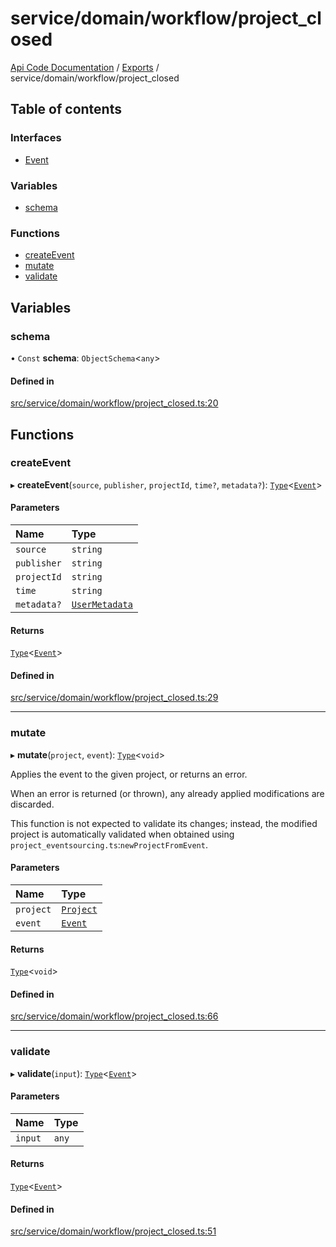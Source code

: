 # service/domain/workflow/project\_closed
 
[Api Code Documentation](../README.md) / [Exports](../modules.md) / service/domain/workflow/project\_closed

## Table of contents

### Interfaces

- [Event](../interfaces/service_domain_workflow_project_closed.Event.md)

### Variables

- [schema](service_domain_workflow_project_closed.md#schema)

### Functions

- [createEvent](service_domain_workflow_project_closed.md#createevent)
- [mutate](service_domain_workflow_project_closed.md#mutate)
- [validate](service_domain_workflow_project_closed.md#validate)

## Variables

### schema

• `Const` **schema**: `ObjectSchema`\<`any`\>

#### Defined in

[src/service/domain/workflow/project_closed.ts:20](https://github.com/openkfw/TruBudget/blob/d07ad94/api/src/service/domain/workflow/project_closed.ts#L20)

## Functions

### createEvent

▸ **createEvent**(`source`, `publisher`, `projectId`, `time?`, `metadata?`): [`Type`](result.md#type)\<[`Event`](../interfaces/service_domain_workflow_project_closed.Event.md)\>

#### Parameters

| Name | Type |
| :------ | :------ |
| `source` | `string` |
| `publisher` | `string` |
| `projectId` | `string` |
| `time` | `string` |
| `metadata?` | [`UserMetadata`](service_domain_metadata.md#usermetadata) |

#### Returns

[`Type`](result.md#type)\<[`Event`](../interfaces/service_domain_workflow_project_closed.Event.md)\>

#### Defined in

[src/service/domain/workflow/project_closed.ts:29](https://github.com/openkfw/TruBudget/blob/d07ad94/api/src/service/domain/workflow/project_closed.ts#L29)

___

### mutate

▸ **mutate**(`project`, `event`): [`Type`](result.md#type)\<`void`\>

Applies the event to the given project, or returns an error.

When an error is returned (or thrown), any already applied modifications are
discarded.

This function is not expected to validate its changes; instead, the modified project
is automatically validated when obtained using
`project_eventsourcing.ts`:`newProjectFromEvent`.

#### Parameters

| Name | Type |
| :------ | :------ |
| `project` | [`Project`](../interfaces/service_domain_workflow_project.Project.md) |
| `event` | [`Event`](../interfaces/service_domain_workflow_project_closed.Event.md) |

#### Returns

[`Type`](result.md#type)\<`void`\>

#### Defined in

[src/service/domain/workflow/project_closed.ts:66](https://github.com/openkfw/TruBudget/blob/d07ad94/api/src/service/domain/workflow/project_closed.ts#L66)

___

### validate

▸ **validate**(`input`): [`Type`](result.md#type)\<[`Event`](../interfaces/service_domain_workflow_project_closed.Event.md)\>

#### Parameters

| Name | Type |
| :------ | :------ |
| `input` | `any` |

#### Returns

[`Type`](result.md#type)\<[`Event`](../interfaces/service_domain_workflow_project_closed.Event.md)\>

#### Defined in

[src/service/domain/workflow/project_closed.ts:51](https://github.com/openkfw/TruBudget/blob/d07ad94/api/src/service/domain/workflow/project_closed.ts#L51)
